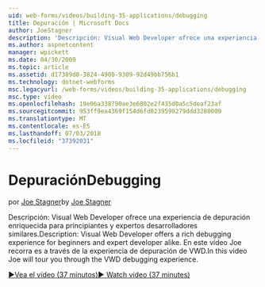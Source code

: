 ```yaml
---
uid: web-forms/videos/building-35-applications/debugging
title: Depuración | Microsoft Docs
author: JoeStagner
description: 'Descripción: Visual Web Developer ofrece una experiencia de depuración enriquecida para principiantes y expertos desarrolladores similares. En este vídeo Joe recorra a través de la VW...'
ms.author: aspnetcontent
manager: wpickett
ms.date: 04/30/2009
ms.topic: article
ms.assetid: d17389d8-3824-4900-9309-92d49bb756b1
ms.technology: dotnet-webforms
msc.legacyurl: /web-forms/videos/building-35-applications/debugging
msc.type: video
ms.openlocfilehash: 19e06a338790ae3e6802e2f435d0a5c5deaf23af
ms.sourcegitcommit: 953ff9ea4369f154d6fd0239599279ddd3280009
ms.translationtype: MT
ms.contentlocale: es-ES
ms.lasthandoff: 07/03/2018
ms.locfileid: "37392031"
---
```

<a name="debugging"></a><span data-ttu-id="c3132-104">Depuración</span><span class="sxs-lookup"><span data-stu-id="c3132-104">Debugging</span></span>
====================
<span data-ttu-id="c3132-105">por [Joe Stagner](https://github.com/JoeStagner)</span><span class="sxs-lookup"><span data-stu-id="c3132-105">by [Joe Stagner](https://github.com/JoeStagner)</span></span>

<span data-ttu-id="c3132-106">Descripción: Visual Web Developer ofrece una experiencia de depuración enriquecida para principiantes y expertos desarrolladores similares.</span><span class="sxs-lookup"><span data-stu-id="c3132-106">Description: Visual Web Developer offers a rich debugging experience for beginners and expert developer alike.</span></span> <span data-ttu-id="c3132-107">En este vídeo Joe recorra es a través de la experiencia de depuración de VWD.</span><span class="sxs-lookup"><span data-stu-id="c3132-107">In this video Joe will tour you through the VWD debugging experience.</span></span>

[<span data-ttu-id="c3132-108">&#9654;Vea el vídeo (37 minutos)</span><span class="sxs-lookup"><span data-stu-id="c3132-108">&#9654; Watch video (37 minutes)</span></span>](https://channel9.msdn.com/Blogs/ASP-NET-Site-Videos/debugging)
